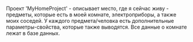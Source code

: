 Проект 'MyHomeProject' - описывает место, где я сейчас живу - предметы, которые есть в моей комнате, электроприборы, а также моих соседей. У каждого предмета/человка есть дополнительные параметры-свойства, которые также выводятся. 
Все данные о комнате лежат в базе данных.
